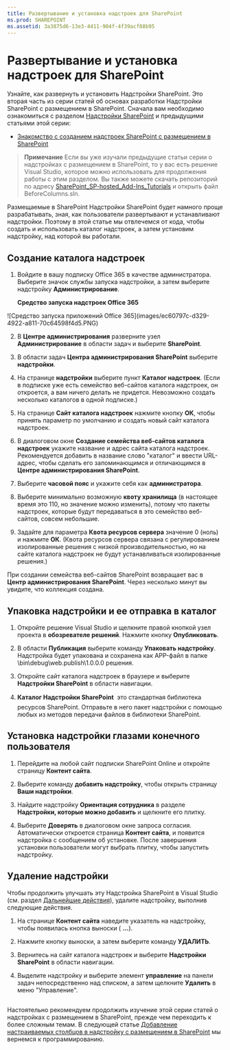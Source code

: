 ```yaml
---
title: Развертывание и установка надстроек для SharePoint
ms.prod: SHAREPOINT
ms.assetid: 3a3875d6-13e3-4411-904f-4f39acf88b95
---
```



# Развертывание и установка надстроек для SharePoint
Узнайте, как развернуть и установить Надстройки SharePoint.
Это вторая часть из серии статей об основах разработки Надстройки SharePoint с размещением в SharePoint. Сначала вам необходимо ознакомиться с разделом  [Надстройки SharePoint](sharepoint-add-ins.md) и предыдущими статьями этой серии:





-  [Знакомство с созданием надстроек SharePoint с размещением в SharePoint](get-started-creating-sharepoint-hosted-sharepoint-add-ins.md)



> **Примечание**
> Если вы уже изучали предыдущие статьи серии о надстройках с размещением в SharePoint, то у вас есть решение Visual Studio, которое можно использовать для продолжения работы с этим разделом. Вы также можете скачать репозиторий по адресу  [SharePoint_SP-hosted_Add-Ins_Tutorials](https://github.com/OfficeDev/SharePoint_SP-hosted_Add-Ins_Tutorials) и открыть файл BeforeColumns.sln.




Размещаемые в SharePoint Надстройки SharePoint будет намного проще разрабатывать, зная, как пользователи развертывают и устанавливают надстройки. Поэтому в этой статье мы отвлечемся от кода, чтобы создать и использовать каталог надстроек, а затем установим надстройку, над которой вы работали.
## Создание каталога надстроек






1. Войдите в вашу подписку Office 365 в качестве администратора. Выберите значок службы запуска надстройки, а затем выберите надстройку **Администрирование**.

   **Средство запуска надстроек Office 365**



!\[Средство запуска приложений Office 365](images/ec60797c-d329-4922-a811-70c64598f4d5.PNG)





2. В **Центре администрирования** разверните узел **Администрирование** в области задач и выберите **SharePoint**.


3. В области задач **Центра администрирования SharePoint** выберите **надстройки**.


4. На странице **надстройки** выберите пункт **Каталог надстроек**. (Если в подписке уже есть семейство веб-сайтов каталога надстроек, он откроется, а вам ничего делать не придется. Невозможно создать несколько каталогов в одной подписке.)


5. На странице **Сайт каталога надстроек** нажмите кнопку **ОК**, чтобы принять параметр по умолчанию и создать новый сайт каталога надстроек.


6. В диалоговом окне **Создание семейства веб-сайтов каталога надстроек** укажите название и адрес сайта каталога надстроек. Рекомендуется добавить в название слово "каталог" и ввести URL-адрес, чтобы сделать его запоминающимся и отличающимся в **Центре администрирования SharePoint**.


7. Выберите **часовой пояс** и укажите себя как **администратора**.


8. Выберите минимально возможную **квоту хранилища** (в настоящее время это 110, но значение можно изменить), потому что пакеты надстроек, которые будут передаваться в это семейство веб-сайтов, совсем небольшие.


9. Задайте для параметра **Квота ресурсов сервера** значение 0 (ноль) и нажмите **ОК**. (Квота ресурсов сервера связана с регулированием изолированные решения с низкой производительностью, но на сайте каталога надстроек не будут устанавливаться изолированные решения.)


При создании семейства веб-сайтов SharePoint возвращает вас в **Центр администрирования SharePoint**. Через несколько минут вы увидите, что коллекция создана.
## Упаковка надстройки и ее отправка в каталог






1. Откройте решение Visual Studio и щелкните правой кнопкой узел проекта в **обозревателе решений**. Нажмите кнопку **Опубликовать**.


2. В области **Публикация** выберите команду **Упаковать надстройку**. Надстройка будет упакована и сохранена как APP-файл в папке \\bin\\debug\\web.publish\\1.0.0.0 решения.


3. Откройте сайт каталога надстроек в браузере и выберите **Надстройки SharePoint** в области навигации.


4. **Каталог Надстройки SharePoint**  это стандартная библиотека ресурсов SharePoint. Отправьте в него пакет надстройки с помощью любых из методов передачи файлов в библиотеки SharePoint.



## Установка надстройки глазами конечного пользователя


1. Перейдите на любой сайт подписки SharePoint Online и откройте страницу **Контент сайта**.


2. Выберите команду **добавить надстройку**, чтобы открыть страницу **Ваши надстройки**.


3. Найдите надстройку **Ориентация сотрудника** в разделе **Надстройки, которые можно добавить** и щелкните его плитку.


4. Выберите **Доверять** в диалоговом окне запроса согласия. Автоматически откроется страница **Контент сайта**, и появится надстройка с сообщением об установке. После завершения установки пользователи могут выбрать плитку, чтобы запустить надстройку.



## Удаление надстройки

Чтобы продолжить улучшать эту Надстройка SharePoint в Visual Studio (см. раздел  [Дальнейшие действия](#Nextsteps)), удалите надстройку, выполнив следующие действия.




1. На странице **Контент сайта** наведите указатель на надстройку, чтобы появилась кнопка выноски ( **...**).


2. Нажмите кнопку выноски, а затем выберите команду **УДАЛИТЬ**.


3. Вернитесь на сайт каталога надстроек и выберите **Надстройки SharePoint** в области навигации.


4. Выделите надстройку и выберите элемент **управление** на панели задач непосредственно над списком, а затем щелкните **Удалить** в меню "Управление".



## 

Настоятельно рекомендуем продолжить изучение этой серии статей о надстройках с размещением в SharePoint, прежде чем переходить к более сложным темам. В следующей статье  [Добавление настраиваемых столбцов в надстройку с размещением в SharePoint](add-custom-columns-to-a-sharepoint-hostedsharepoint-add-in.md) мы вернемся к программированию.




